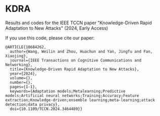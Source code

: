 # KDRA
Results and codes for the IEEE TCCN paper "Knowledge-Driven Rapid Adaptation to New Attacks" (2024, Early Access)

If you use this code, please cite our paper:
~~~
@ARTICLE{10684262,
  author={Wang, Weilin and Zhou, Huachun and Yan, Jingfu and Fan, Xiaojing},
  journal={IEEE Transactions on Cognitive Communications and Networking}, 
  title={Knowledge-Driven Rapid Adaptation to New Attacks}, 
  year={2024},
  volume={},
  number={},
  pages={1-1},
  keywords={Adaptation models;Metalearning;Predictive models;Artificial neural networks;Training;Accuracy;Feature extraction;Knowledge-driven;ensemble learning;meta-learning;attack detection;data privacy},
  doi={10.1109/TCCN.2024.3464489}}
~~~
